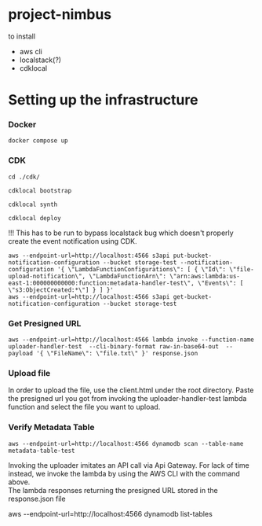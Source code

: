 # project-nimbus

to install
 - aws cli 
 - localstack(?)
 - cdklocal

# Setting up the infrastructure
### Docker

```shell
docker compose up
```

### CDK

```shell
cd ./cdk/
```

```shell
cdklocal bootstrap
```

```shell
cdklocal synth
```

```shell
cdklocal deploy
```
!!! This has to be run to bypass localstack bug which doesn't properly create the event notification using CDK. 
```shell
aws --endpoint-url=http://localhost:4566 s3api put-bucket-notification-configuration --bucket storage-test --notification-configuration '{ \"LambdaFunctionConfigurations\": [ { \"Id\": \"file-upload-notification\", \"LambdaFunctionArn\": \"arn:aws:lambda:us-east-1:000000000000:function:metadata-handler-test\", \"Events\": [ \"s3:ObjectCreated:*\"] } ] }'
aws --endpoint-url=http://localhost:4566 s3api get-bucket-notification-configuration --bucket storage-test                                                                                                                                                                       
```

### Get Presigned URL

```shell
aws --endpoint-url=http://localhost:4566 lambda invoke --function-name uploader-handler-test  --cli-binary-format raw-in-base64-out  --payload '{ \"FileName\": \"file.txt\" }' response.json
```


### Upload file

In order to upload the file, use the client.html under the root directory. Paste the presigned url you got from invoking the uploader-handler-test lambda function and select the file you want to upload. 

### Verify Metadata Table

```shell
aws --endpoint-url=http://localhost:4566 dynamodb scan --table-name metadata-table-test                                                                                                           
```
Invoking the uploader imitates an API call via Api Gateway. For lack of time instead, we invoke the lambda by using the AWS CLI with the command above.  
The lambda responses returning the presigned URL stored in the response.json file 

aws --endpoint-url=http://localhost:4566  dynamodb list-tables

